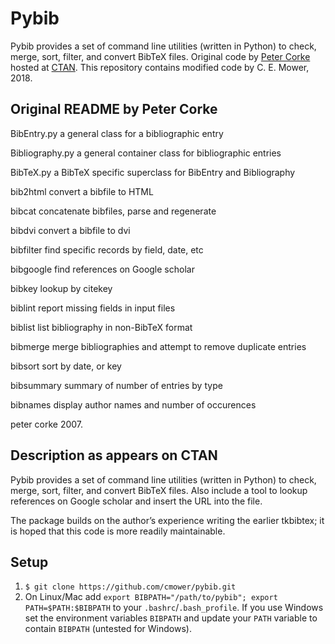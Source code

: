 # Pybib

Pybib provides a set of command line utilities (written in Python) to check, merge, sort, filter, and convert BibTeX files. Original code by [Peter Corke](http://petercorke.com/wordpress/) hosted at [CTAN](https://ctan.org/pkg/pybib?lang=en). This repository contains modified code by C. E. Mower, 2018.

## Original README by Peter Corke

BibEntry.py	a general class for a bibliographic entry

Bibliography.py	a general container class for bibliographic entries

BibTeX.py	a BibTeX specific superclass for BibEntry and Bibliography

bib2html	convert a bibfile to HTML

bibcat		concatenate bibfiles, parse and regenerate

bibdvi		convert a bibfile to dvi

bibfilter	find specific records by field, date, etc

bibgoogle	find references on Google scholar

bibkey		lookup by citekey

biblint		report missing fields in input files

biblist		list bibliography in non-BibTeX format

bibmerge	merge bibliographies and attempt to remove duplicate entries

bibsort		sort by date, or key

bibsummary	summary of number of entries by type

bibnames	display author names and number of occurences


peter corke  2007.

## Description as appears on CTAN

Pybib provides a set of command line utilities (written in Python) to check, merge, sort, filter, and convert BibTeX files. Also include a tool to lookup references on Google scholar and insert the URL into the file.

The package builds on the author’s experience writing the earlier tkbibtex; it is hoped that this code is more readily maintainable.

## Setup

1. `$ git clone https://github.com/cmower/pybib.git`
1. On Linux/Mac add `export BIBPATH="/path/to/pybib"; export PATH=$PATH:$BIBPATH` to your `.bashrc`/`.bash_profile`. If you use Windows set the environment variables `BIBPATH` and update your `PATH` variable to contain `BIBPATH` (untested for Windows).

